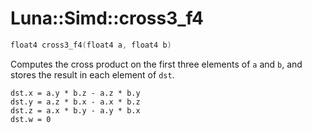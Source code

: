 # Luna::Simd::cross3_f4

```c++
float4 cross3_f4(float4 a, float4 b)
```

Computes the cross product on the first three elements of `a` and `b`, and stores the result in each element of `dst`. 


```
dst.x = a.y * b.z - a.z * b.y
dst.y = a.z * b.x - a.x * b.z
dst.z = a.x * b.y - a.y * b.x
dst.w = 0
```


